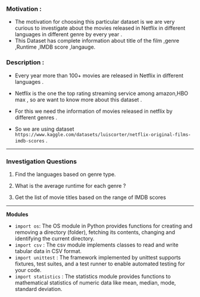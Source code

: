 ### Motivation  :

* The motivation for choosing this  particular dataset is we are very curious to investigate about the movies released in Netflix in different languages in different genre by every year .
* This Dataset has complete information about title of the film ,genre ,Runtime ,IMDB score ,langauge.

### Description :

* Every year more than 100+ movies are released in Netflix in different languages .
* Netflix is the one the top rating streaming service among amazon,HBO max , so are want to know more about this dataset .

* For this we need the information of movies released in netflix by different genres .
* So we are using dataset `https://www.kaggle.com/datasets/luiscorter/netflix-original-films-imdb-scores` .

-------------
### Investigation Questions 
1. Find the languages based on genre type.  

2. What is the average runtime for each genre ?  

3. Get the list of movie titles based on the range of IMDB scores 
--------------

**Modules**

* `import os`: The OS module in Python provides functions for creating and removing a directory (folder), fetching its contents, changing and identifying the current directory.
* `import csv` : The csv module implements classes to read and write tabular data in CSV format.
* `import unittest` : The framework implemented by unittest supports fixtures, test suites, and a test runner to enable automated testing for your code.
* `import statistics` : The statistics module provides functions to mathematical statistics of numeric data like mean, median, mode, standard deviation.
